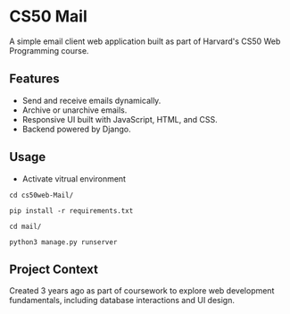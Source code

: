 # CS50 Mail  

A simple email client web application built as part of Harvard's CS50 Web Programming course.  

## Features  
- Send and receive emails dynamically.  
- Archive or unarchive emails.  
- Responsive UI built with JavaScript, HTML, and CSS.  
- Backend powered by Django.

## Usage
- Activate vitrual environment
~~~
cd cs50web-Mail/
~~~
~~~
pip install -r requirements.txt
~~~
~~~
cd mail/
~~~
~~~
python3 manage.py runserver
~~~

## Project Context  
Created 3 years ago as part of coursework to explore web development fundamentals, including database interactions and UI design.
